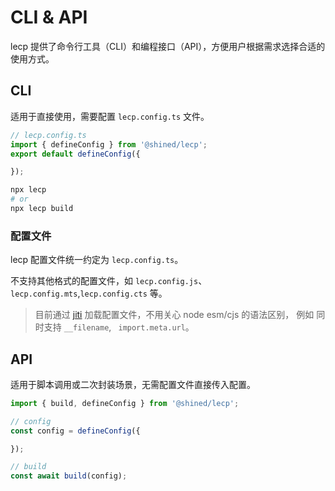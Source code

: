 # CLI & API

lecp 提供了命令行工具（CLI）和编程接口（API），方便用户根据需求选择合适的使用方式。

## CLI

适用于直接使用，需要配置 `lecp.config.ts` 文件。

```ts
// lecp.config.ts
import { defineConfig } from '@shined/lecp';
export default defineConfig({

});
```

```bash
npx lecp
# or
npx lecp build
```

### 配置文件

lecp 配置文件统一约定为 `lecp.config.ts`。

不支持其他格式的配置文件，如 `lecp.config.js`、`lecp.config.mts`,`lecp.config.cts` 等。
> 目前通过 [jiti](https://github.com/unjs/jiti) 加载配置文件，不用关心 node esm/cjs 的语法区别，
> 例如 同时支持 `__filename`, ` import.meta.url`。


## API

适用于脚本调用或二次封装场景，无需配置文件直接传入配置。

```ts
import { build, defineConfig } from '@shined/lecp';

// config
const config = defineConfig({

});

// build
const await build(config);
```

